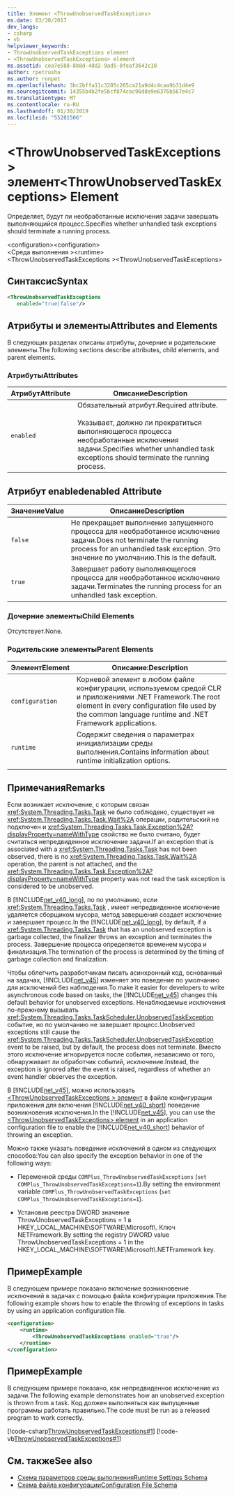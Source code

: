 ```yaml
---
title: Элемент <ThrowUnobservedTaskExceptions>
ms.date: 03/30/2017
dev_langs:
- csharp
- vb
helpviewer_keywords:
- ThrowUnobservedTaskExceptions element
- <ThrowUnobservedTaskExceptions> element
ms.assetid: cea7e588-8b8d-48d2-9ad5-8feaf3642c18
author: rpetrusha
ms.author: ronpet
ms.openlocfilehash: 3bc2bffa11c3205c265ca21a9d4c4caa9b31d4e9
ms.sourcegitcommit: 14355b4b2fe5bcf874cac96d0a9e6376b567e4c7
ms.translationtype: MT
ms.contentlocale: ru-RU
ms.lasthandoff: 01/30/2019
ms.locfileid: "55281506"
---
```

# <a name="throwunobservedtaskexceptions-element"></a><span data-ttu-id="8d52c-102">\<ThrowUnobservedTaskExceptions > элемент</span><span class="sxs-lookup"><span data-stu-id="8d52c-102">\<ThrowUnobservedTaskExceptions> Element</span></span>
<span data-ttu-id="8d52c-103">Определяет, будут ли необработанные исключения задачи завершать выполняющийся процесс.</span><span class="sxs-lookup"><span data-stu-id="8d52c-103">Specifies whether unhandled task exceptions should terminate a running process.</span></span>  
  
 <span data-ttu-id="8d52c-104">\<configuration></span><span class="sxs-lookup"><span data-stu-id="8d52c-104">\<configuration></span></span>  
<span data-ttu-id="8d52c-105">\<Среда выполнения ></span><span class="sxs-lookup"><span data-stu-id="8d52c-105">\<runtime></span></span>  
<span data-ttu-id="8d52c-106">\<ThrowUnobservedTaskExceptions ></span><span class="sxs-lookup"><span data-stu-id="8d52c-106">\<ThrowUnobservedTaskExceptions></span></span>  
  
## <a name="syntax"></a><span data-ttu-id="8d52c-107">Синтаксис</span><span class="sxs-lookup"><span data-stu-id="8d52c-107">Syntax</span></span>  
  
```xml  
<ThrowUnobservedTaskExceptions  
   enabled="true|false"/>  
```  
  
## <a name="attributes-and-elements"></a><span data-ttu-id="8d52c-108">Атрибуты и элементы</span><span class="sxs-lookup"><span data-stu-id="8d52c-108">Attributes and Elements</span></span>  
 <span data-ttu-id="8d52c-109">В следующих разделах описаны атрибуты, дочерние и родительские элементы.</span><span class="sxs-lookup"><span data-stu-id="8d52c-109">The following sections describe attributes, child elements, and parent elements.</span></span>  
  
### <a name="attributes"></a><span data-ttu-id="8d52c-110">Атрибуты</span><span class="sxs-lookup"><span data-stu-id="8d52c-110">Attributes</span></span>  
  
|<span data-ttu-id="8d52c-111">Атрибут</span><span class="sxs-lookup"><span data-stu-id="8d52c-111">Attribute</span></span>|<span data-ttu-id="8d52c-112">Описание</span><span class="sxs-lookup"><span data-stu-id="8d52c-112">Description</span></span>|  
|---------------|-----------------|  
|`enabled`|<span data-ttu-id="8d52c-113">Обязательный атрибут.</span><span class="sxs-lookup"><span data-stu-id="8d52c-113">Required attribute.</span></span><br /><br /> <span data-ttu-id="8d52c-114">Указывает, должно ли прекратиться выполняющегося процесса необработанные исключения задачи.</span><span class="sxs-lookup"><span data-stu-id="8d52c-114">Specifies whether unhandled task exceptions should terminate the running process.</span></span>|  
  
## <a name="enabled-attribute"></a><span data-ttu-id="8d52c-115">Атрибут enabled</span><span class="sxs-lookup"><span data-stu-id="8d52c-115">enabled Attribute</span></span>  
  
|<span data-ttu-id="8d52c-116">Значение</span><span class="sxs-lookup"><span data-stu-id="8d52c-116">Value</span></span>|<span data-ttu-id="8d52c-117">Описание</span><span class="sxs-lookup"><span data-stu-id="8d52c-117">Description</span></span>|  
|-----------|-----------------|  
|`false`|<span data-ttu-id="8d52c-118">Не прекращает выполнение запущенного процесса для необработанное исключение задачи.</span><span class="sxs-lookup"><span data-stu-id="8d52c-118">Does not terminate the running process for an unhandled task exception.</span></span> <span data-ttu-id="8d52c-119">Это значение по умолчанию.</span><span class="sxs-lookup"><span data-stu-id="8d52c-119">This is the default.</span></span>|  
|`true`|<span data-ttu-id="8d52c-120">Завершает работу выполняющегося процесса для необработанное исключение задачи.</span><span class="sxs-lookup"><span data-stu-id="8d52c-120">Terminates the running process for an unhandled task exception.</span></span>|  
  
### <a name="child-elements"></a><span data-ttu-id="8d52c-121">Дочерние элементы</span><span class="sxs-lookup"><span data-stu-id="8d52c-121">Child Elements</span></span>  
 <span data-ttu-id="8d52c-122">Отсутствует.</span><span class="sxs-lookup"><span data-stu-id="8d52c-122">None.</span></span>  
  
### <a name="parent-elements"></a><span data-ttu-id="8d52c-123">Родительские элементы</span><span class="sxs-lookup"><span data-stu-id="8d52c-123">Parent Elements</span></span>  
  
|<span data-ttu-id="8d52c-124">Элемент</span><span class="sxs-lookup"><span data-stu-id="8d52c-124">Element</span></span>|<span data-ttu-id="8d52c-125">Описание:</span><span class="sxs-lookup"><span data-stu-id="8d52c-125">Description</span></span>|  
|-------------|-----------------|  
|`configuration`|<span data-ttu-id="8d52c-126">Корневой элемент в любом файле конфигурации, используемом средой CLR и приложениями .NET Framework.</span><span class="sxs-lookup"><span data-stu-id="8d52c-126">The root element in every configuration file used by the common language runtime and .NET Framework applications.</span></span>|  
|`runtime`|<span data-ttu-id="8d52c-127">Содержит сведения о параметрах инициализации среды выполнения.</span><span class="sxs-lookup"><span data-stu-id="8d52c-127">Contains information about runtime initialization options.</span></span>|  
|||  
  
## <a name="remarks"></a><span data-ttu-id="8d52c-128">Примечания</span><span class="sxs-lookup"><span data-stu-id="8d52c-128">Remarks</span></span>  
 <span data-ttu-id="8d52c-129">Если возникает исключение, с которым связан <xref:System.Threading.Tasks.Task> не было соблюдено, существует не <xref:System.Threading.Tasks.Task.Wait%2A> операции, родительский не подключен и <xref:System.Threading.Tasks.Task.Exception%2A?displayProperty=nameWithType> свойство не было считано, будет считаться непредвиденное исключение задачи.</span><span class="sxs-lookup"><span data-stu-id="8d52c-129">If an exception that is associated with a <xref:System.Threading.Tasks.Task> has not been observed, there is no <xref:System.Threading.Tasks.Task.Wait%2A> operation, the parent is not attached, and the <xref:System.Threading.Tasks.Task.Exception%2A?displayProperty=nameWithType> property was not read the task exception is considered to be unobserved.</span></span>  
  
 <span data-ttu-id="8d52c-130">В [!INCLUDE[net_v40_long](../../../../../includes/net-v40-long-md.md)], по по умолчанию, если <xref:System.Threading.Tasks.Task> , имеет непредвиденное исключение удаляется сборщиком мусора, метод завершения создает исключение и завершает процесс.</span><span class="sxs-lookup"><span data-stu-id="8d52c-130">In the [!INCLUDE[net_v40_long](../../../../../includes/net-v40-long-md.md)], by default, if a <xref:System.Threading.Tasks.Task> that has an unobserved exception is garbage collected, the finalizer throws an exception and terminates the process.</span></span> <span data-ttu-id="8d52c-131">Завершение процесса определяется временем мусора и финализация.</span><span class="sxs-lookup"><span data-stu-id="8d52c-131">The termination of the process is determined by the timing of garbage collection and finalization.</span></span>  
  
 <span data-ttu-id="8d52c-132">Чтобы облегчить разработчикам писать асинхронный код, основанный на задачах, [!INCLUDE[net_v45](../../../../../includes/net-v45-md.md)] изменяет это поведение по умолчанию для исключений без наблюдения.</span><span class="sxs-lookup"><span data-stu-id="8d52c-132">To make it easier for developers to write asynchronous code based on tasks, the [!INCLUDE[net_v45](../../../../../includes/net-v45-md.md)] changes this default behavior for unobserved exceptions.</span></span> <span data-ttu-id="8d52c-133">Ненаблюдаемые исключения по-прежнему вызывать <xref:System.Threading.Tasks.TaskScheduler.UnobservedTaskException> событие, но по умолчанию не завершает процесс.</span><span class="sxs-lookup"><span data-stu-id="8d52c-133">Unobserved exceptions still cause the <xref:System.Threading.Tasks.TaskScheduler.UnobservedTaskException> event to be raised, but by default, the process does not terminate.</span></span> <span data-ttu-id="8d52c-134">Вместо этого исключение игнорируется после события, независимо от того, обнаруживает ли обработчик событий, исключение.</span><span class="sxs-lookup"><span data-stu-id="8d52c-134">Instead, the exception is ignored after the event is raised, regardless of whether an event handler observes the exception.</span></span>  
  
 <span data-ttu-id="8d52c-135">В [!INCLUDE[net_v45](../../../../../includes/net-v45-md.md)], можно использовать [ \<ThrowUnobservedTaskExceptions > элемент](../../../../../docs/framework/configure-apps/file-schema/runtime/throwunobservedtaskexceptions-element.md) в файле конфигурации приложения для включения [!INCLUDE[net_v40_short](../../../../../includes/net-v40-short-md.md)] поведение возникновения исключения.</span><span class="sxs-lookup"><span data-stu-id="8d52c-135">In the [!INCLUDE[net_v45](../../../../../includes/net-v45-md.md)], you can use the [\<ThrowUnobservedTaskExceptions> element](../../../../../docs/framework/configure-apps/file-schema/runtime/throwunobservedtaskexceptions-element.md) in an application configuration file to enable the [!INCLUDE[net_v40_short](../../../../../includes/net-v40-short-md.md)] behavior of throwing an exception.</span></span>  
  
 <span data-ttu-id="8d52c-136">Можно также указать поведение исключений в одном из следующих способов:</span><span class="sxs-lookup"><span data-stu-id="8d52c-136">You can also specify the exception behavior in one of the following ways:</span></span>  
  
-   <span data-ttu-id="8d52c-137">Переменной среды `COMPlus_ThrowUnobservedTaskExceptions` (`set COMPlus_ThrowUnobservedTaskExceptions=1`).</span><span class="sxs-lookup"><span data-stu-id="8d52c-137">By setting the environment variable `COMPlus_ThrowUnobservedTaskExceptions` (`set COMPlus_ThrowUnobservedTaskExceptions=1`).</span></span>  
  
-   <span data-ttu-id="8d52c-138">Установив реестра DWORD значение ThrowUnobservedTaskExceptions = 1 в HKEY_LOCAL_MACHINE\SOFTWARE\Microsoft\\. Ключ NETFramework.</span><span class="sxs-lookup"><span data-stu-id="8d52c-138">By setting the registry DWORD value ThrowUnobservedTaskExceptions = 1 in the HKEY_LOCAL_MACHINE\SOFTWARE\Microsoft\\.NETFramework key.</span></span>  
  
## <a name="example"></a><span data-ttu-id="8d52c-139">Пример</span><span class="sxs-lookup"><span data-stu-id="8d52c-139">Example</span></span>  
 <span data-ttu-id="8d52c-140">В следующем примере показано включение возникновение исключений в задачах с помощью файла конфигурации приложения.</span><span class="sxs-lookup"><span data-stu-id="8d52c-140">The following example shows how to enable the throwing of exceptions in tasks by using an application configuration file.</span></span>  
  
```xml  
<configuration>   
    <runtime>   
        <ThrowUnobservedTaskExceptions enabled="true"/>   
    </runtime>   
</configuration>  
```  
  
## <a name="example"></a><span data-ttu-id="8d52c-141">Пример</span><span class="sxs-lookup"><span data-stu-id="8d52c-141">Example</span></span>  
 <span data-ttu-id="8d52c-142">В следующем примере показано, как непредвиденное исключение из задачи.</span><span class="sxs-lookup"><span data-stu-id="8d52c-142">The following example demonstrates how an unobserved exception is thrown from a task.</span></span> <span data-ttu-id="8d52c-143">Код должен выполняться как выпущенные программы работать правильно.</span><span class="sxs-lookup"><span data-stu-id="8d52c-143">The code must be run as a released program to work correctly.</span></span>  
  
 [!code-csharp[ThrowUnobservedTaskExceptions#1](../../../../../samples/snippets/csharp/VS_Snippets_CLR/throwunobservedtaskexceptions/cs/program.cs#1)]
 [!code-vb[ThrowUnobservedTaskExceptions#1](../../../../../samples/snippets/visualbasic/VS_Snippets_CLR/throwunobservedtaskexceptions/vb/program.vb#1)]  
  
## <a name="see-also"></a><span data-ttu-id="8d52c-144">См. также</span><span class="sxs-lookup"><span data-stu-id="8d52c-144">See also</span></span>
- [<span data-ttu-id="8d52c-145">Схема параметров среды выполнения</span><span class="sxs-lookup"><span data-stu-id="8d52c-145">Runtime Settings Schema</span></span>](../../../../../docs/framework/configure-apps/file-schema/runtime/index.md)
- [<span data-ttu-id="8d52c-146">Схема файла конфигурации</span><span class="sxs-lookup"><span data-stu-id="8d52c-146">Configuration File Schema</span></span>](../../../../../docs/framework/configure-apps/file-schema/index.md)
